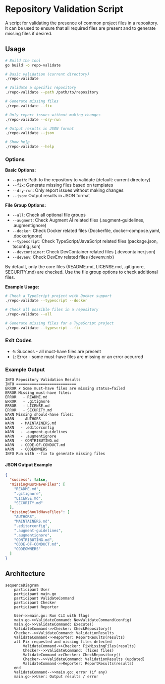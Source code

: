 # Repository Validation Script

A script for validating the presence of common project files in a repository.
It can be used to ensure that all required files are present and to generate missing files if desired.

## Usage

```bash
# Build the tool
go build -o repo-validate

# Basic validation (current directory)
./repo-validate

# Validate a specific repository
./repo-validate --path /path/to/repository

# Generate missing files
./repo-validate --fix

# Only report issues without making changes
./repo-validate --dry-run

# Output results in JSON format
./repo-validate --json

# Show help
./repo-validate --help
```

### Options

**Basic Options:**
- `--path`: Path to the repository to validate (default: current directory)
- `--fix`: Generate missing files based on templates
- `--dry-run`: Only report issues without making changes
- `--json`: Output results in JSON format

**File Group Options:**
- `--all`: Check all optional file groups
- `--augment`: Check Augment AI related files (.augment-guidelines, .augmentignore)
- `--docker`: Check Docker related files (Dockerfile, docker-compose.yaml, .dockerignore)
- `--typescript`: Check TypeScript/JavaScript related files (package.json, tsconfig.json)
- `--devcontainer`: Check DevContainer related files (.devcontainer.json)
- `--devenv`: Check DevEnv related files (devenv.nix)

By default, only the core files (README.md, LICENSE.md, .gitignore, SECURITY.md) are checked. Use the file group options to check additional files.

**Example Usage:**

```bash
# Check a TypeScript project with Docker support
./repo-validate --typescript --docker

# Check all possible files in a repository
./repo-validate --all

# Generate missing files for a TypeScript project
./repo-validate --typescript --fix
```

### Exit Codes

- `0`: Success - all must-have files are present
- `1`: Error - some must-have files are missing or an error occurred

### Example Output

```
INFO Repository Validation Results
INFO ===========================
ERROR ✗ Some must-have files are missing status=failed
ERROR Missing must-have files:
ERROR   - README.md
ERROR   - .gitignore
ERROR   - LICENSE.md
ERROR   - SECURITY.md
WARN Missing should-have files:
WARN   - AUTHORS
WARN   - MAINTAINERS.md
WARN   - .editorconfig
WARN   - .augment-guidelines
WARN   - .augmentignore
WARN   - CONTRIBUTING.md
WARN   - CODE-OF-CONDUCT.md
WARN   - CODEOWNERS
INFO Run with --fix to generate missing files
```

#### JSON Output Example

```json
{
  "success": false,
  "missingMustHaveFiles": [
    "README.md",
    ".gitignore",
    "LICENSE.md",
    "SECURITY.md"
  ],
  "missingShouldHaveFiles": [
    "AUTHORS",
    "MAINTAINERS.md",
    ".editorconfig",
    ".augment-guidelines",
    ".augmentignore",
    "CONTRIBUTING.md",
    "CODE-OF-CONDUCT.md",
    "CODEOWNERS"
  ]
}
```

## Architecture

```mermaid
sequenceDiagram
    participant User
    participant main.go
    participant ValidateCommand
    participant Checker
    participant Reporter

    User->>main.go: Run CLI with flags
    main.go->>ValidateCommand: NewValidateCommand(config)
    main.go->>ValidateCommand: Execute()
    ValidateCommand->>Checker: CheckRepository()
    Checker-->>ValidateCommand: ValidationResults
    ValidateCommand->>Reporter: ReportResults(results)
    alt Fix requested and missing files detected
        ValidateCommand->>Checker: FixMissingFiles(results)
        Checker-->>ValidateCommand: (fixes files)
        ValidateCommand->>Checker: CheckRepository()
        Checker-->>ValidateCommand: ValidationResults (updated)
        ValidateCommand->>Reporter: ReportResults(results)
    end
    ValidateCommand-->>main.go: error (if any)
    main.go->>User: Output results / error

```